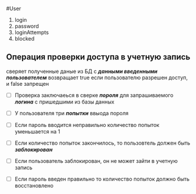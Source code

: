#User
1. login
2. password
3. loginAttempts
4. blocked



## Операция проверки доступа в учетную запись
сверяет полученные даные из БД  с __*данными введенными пользователем*__
возвращает true если пользователю разрешен доступ, и false запрещен

- [ ] Проверка заключаеься в сверке __*пороля*__ для запрашиваемого __*логина*__ с пришедшими из базы данных
- [ ] У пользователя три __*попытки*__ ввыода пороля
- [ ] Если пароль вводится неправильно количество попыток уменьшается на 1
- [ ] Если количество попыток закончилось, то пользовтель должен быть __*заблокирован*__
- [ ] Если пользователь заблокирован, он не может зайти в учетную запись
- [ ] Если пароль введен правильно то количество попыток должно быть восстановлено


